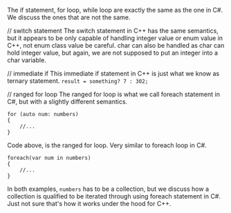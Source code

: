 The if statement, for loop, while loop are exactly the same as the one in C#. We discuss the ones that are not the same. 

// switch statement
The switch statement in C++ has the same semantics, but it appears to be only capable of handling integer value or enum value in C++, not enum class value be careful. char can also be handled as char can hold integer value, but again, we are not supposed to put an integer into a char variable.

// immediate if
This immediate if statement in C++ is just what we know as ternary statement.
`result = something? 7 : 302;`

// ranged for loop
The ranged for loop is what we call foreach statement in C#, but with a slightly different semantics.
```
for (auto num: numbers)
{
	//...
}
```
Code above, is the ranged for loop. Very similar to foreach loop in C#.
```
foreach(var num in numbers)
{
	//...
}
```
In both examples, `numbers` has to be a collection, but we discuss how a collection is qualified to be iterated through using foreach statement in C#. Just not sure that's how it works under the hood for C++.
